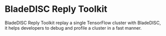 # BladeDISC Reply Toolkit

BladeDISC Reply Toolkit replay a single TensorFlow cluster with BladeDISC,
it helps developers to debug and profile a cluster in a fast manner.